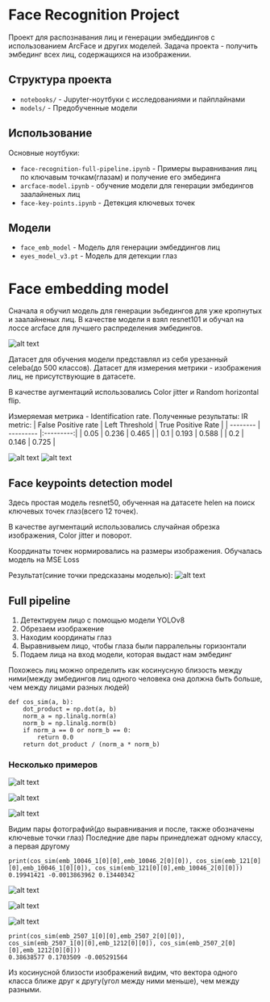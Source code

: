 # Face Recognition Project

Проект для распознавания лиц и генерации эмбеддингов с использованием ArcFace и других моделей.
Задача проекта - получить эмбединг всех лиц, содержащихся на изображении.


## Структура проекта
- `notebooks/` - Jupyter-ноутбуки с исследованиями и пайплайнами
- `models/` - Предобученные модели

## Использование
Основные ноутбуки:
- `face-recognition-full-pipeline.ipynb` - Примеры выравнивания лиц по ключавым точкам(глазам) и получение его эмбединга
- `arcface-model.ipynb` - обучение модели для генерации эмбедингов заалайненых лиц
- `face-key-points.ipynb` - Детекция ключевых точек

## Модели
- `face_emb_model` - Модель для генерации эмбеддингов лиц
- `eyes_model_v3.pt` - Модель для детекции глаз


# Face embedding model
Сначала я обучил модель для генерации эьбедингов для уже кропнутых и заалайненых лиц.
В качестве модели я взял resnet101 и обучал на лоссе arcface для лучшего распределения эмбедингов.

![alt text](images/image-1.png)

Датасет для обучения модели представлял из себя урезанный celeba(до 500 классов).
Датасет для измерения метрики - изображения лиц, не присутствующие в датасете.

В качестве аугментаций использовались Color jitter и Random horizontal flip.

Измеряемая метрика - Identification rate.
Полученные результаты:
IR metric:
| False Positive rate  | Left Threshold  | True Positive Rate |
| -------- | --------- |:---------:|
|   0.05   |    0.236  |   0.465   |
|   0.1    |    0.193  |   0.588   |
|   0.2    |    0.146  |   0.725   |

![alt text](images/image-2.png)
![alt text](images/image-10.png)

## Face keypoints detection model
Здесь простая модель resnet50, обученная на датасете helen на поиск ключевых точек глаз(всего 12 точек).

В качестве аугментаций использовались случайная обрезка изображения, Color jitter и поворот.

Координаты точек нормировались на размеры изображения.
Обучалась модель на MSE Loss

Результат(синие точки предсказаны моделью):
![alt text](images/image-3.png)

## Full pipeline
1. Детектируем лицо с помощью модели YOLOv8
2. Обрезаем изображение
3. Находим координаты глаз
4. Выравнивыем лицо, чтобы глаза были парралельны горизонтали
5. Подаем лица на вход модели, которая выдаст нам эмбединг

Похожесь лиц можно определить как косинусную близость между ними(между эмбедингов лиц одного человека она должна быть больше, чем между лицами разных людей)
```
def cos_sim(a, b):
    dot_product = np.dot(a, b)
    norm_a = np.linalg.norm(a)
    norm_b = np.linalg.norm(b)
    if norm_a == 0 or norm_b == 0:
        return 0.0
    return dot_product / (norm_a * norm_b)
```

### Несколько примеров

![alt text](images/image-4.png)

![alt text](images/image-5.png)

![alt text](images/image-6.png)

Видим пары фотографий(до выравнивания и после, также обозначены ключевые точки глаз)
Последние две пары принедлежат одному классу, а первая другому

```
print(cos_sim(emb_10046_1[0][0],emb_10046_2[0][0]), cos_sim(emb_121[0][0],emb_10046_1[0][0]), cos_sim(emb_121[0][0],emb_10046_2[0][0]))
0.19941421 -0.0013863962 0.13440342
```

![alt text](images/image-7.png)

![alt text](images/image-8.png)

![alt text](images/image-9.png)

```
print(cos_sim(emb_2507_1[0][0],emb_2507_2[0][0]), cos_sim(emb_2507_1[0][0],emb_1212[0][0]), cos_sim(emb_2507_2[0][0],emb_1212[0][0]))
0.38638577 0.1703509 -0.005291564
```

Из косинусной близости изображений видим, что вектора одного класса ближе друг к другу(угол между ними меньше), чем между разными.